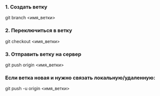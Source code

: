 ### 1. Создать ветку
git branch <имя_ветки>    

### 2. Переключиться в ветку
git checkout <имя_ветки> 

### 3. Отправить ветку на сервер
git push origin <имя_ветки>

### Если ветка новая и нужно связать локальную/удаленную:
git push -u origin <имя_ветки>





